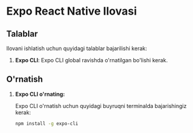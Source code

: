 # Expo React Native Ilovasi

## Talablar

Ilovani ishlatish uchun quyidagi talablar bajarilishi kerak:

1. **Expo CLI**: Expo CLI global ravishda o'rnatilgan bo'lishi kerak.

## O'rnatish

1. **Expo CLI o'rnating:**

   Expo CLI o'rnatish uchun quyidagi buyruqni terminalda bajarishingiz kerak:

   ```bash
   npm install -g expo-cli
